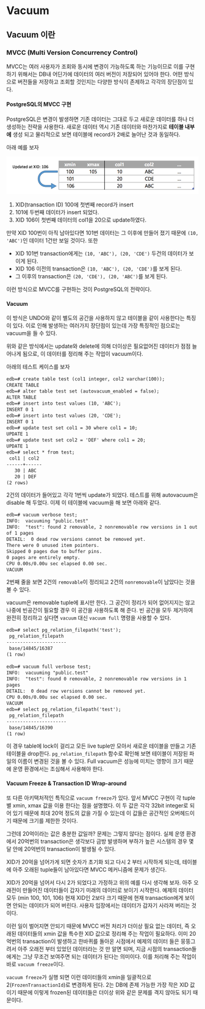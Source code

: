 # Vacuum
## Vacuum 이란
### MVCC (Multi Version Concurrency Control)
MVCC는 여러 사용자가 조회와 동시에 변경이 가능하도록 하는 기능이므로 이를 구현하기 위해서는 DB내 어딘가에 데이터의 여러 버전이 저장되어 있어야 한다. 어떤 방식으로 버전들을 저장하고 조회할 것인지는 다양한 방식이 존제하고 각각의 장단점이 있다.

#### PostgreSQL의 MVCC 구현
PostgreSQL은 변경이 발생하면 기존 데이터는 그대로 두고 새로운 데이터를 하나 더 생성하는 전략을 사용한다. 새로운 데이터 역시 기존 데이터와 마찬가지로 __테이블 내부에__ 생성 되고 물리적으로 보면 테이블에 record가 2배로 늘어난 것과 동일하다.

아래 예를 보자

![alt MVCC concept](./images/MVCC_concept1.png "MVCC concept")

1. XID(transaction ID) 100에 첫번째 record가 insert
2. 101에 두번째 데이터가 insert 되었다.
3. XID 106이 첫번째 데이터의 col1을 20으로 update하였다.


만약 XID 100번이 아직 남아있다면 101번 데이터는 그 이후에 만들어 졌기 때문에 `(10, 'ABC')`인 데이터 1건만 보일 것이다. 또한

* XID 101번 transaction에게는 `(10, 'ABC'), (20, 'CDE')` 두건의 데이터가 보이게 된다.
* XID 106 이전의 transaction은 `(10, 'ABC'), (20, 'CDE')`를 보게 된다.
* 그 이후의 transaction은 `(20, 'CDE'), (20, 'ABC')`를 보게 된다.

이런 방식으로 MVCC를 구현하는 것이 PostgreSQL의 전략이다.

#### Vacuum
이 방식은 UNDO와 같이 별도의 공간을 사용하지 않고 테이블을 같이 사용한다는 특징이 있다. 이로 인해 발생하는 여러가지 장단점이 있는데 가장 특징적인 점으로는 vacuum을 들 수 있다.

위와 같은 방식에서는 update와 delete에 의해 더이상은 필요없어진 데이터가 점점 늘어나게 됨으로, 이 데이터를 정리해 주는 작업이 vacuum이다.

아래의 테스트 케이스를 보자

```
edb=# create table test (col1 integer, col2 varchar(100));
CREATE TABLE
edb=# alter table test set (autovacuum_enabled = false);
ALTER TABLE
edb=# insert into test values (10, 'ABC');
INSERT 0 1
edb=# insert into test values (20, 'CDE');
INSERT 0 1
edb=# update test set col1 = 30 where col1 = 10;
UPDATE 1
edb=# update test set col2 = 'DEF' where col1 = 20;
UPDATE 1
edb=# select * from test;
 col1 | col2
------+------
   30 | ABC
   20 | DEF
(2 rows)

```

2건의 데이터가 들어있고 각각 1번씩 update가 되었다. 테스트를 위해 autovacuum은 disable 해 두었다. 이제 이 테이블에 vacuum을 해 보면 아래와 같다.

```
edb=# vacuum verbose test;
INFO:  vacuuming "public.test"
INFO:  "test": found 2 removable, 2 nonremovable row versions in 1 out of 1 pages
DETAIL:  0 dead row versions cannot be removed yet.
There were 0 unused item pointers.
Skipped 0 pages due to buffer pins.
0 pages are entirely empty.
CPU 0.00s/0.00u sec elapsed 0.00 sec.
VACUUM
```

2번째 줄을 보면 2건의 `removable`이 정리되고 2건의 `nonremovable`이 남았다는 것을 볼 수 있다.

vacuum은 removable tuple에 표시만 한다. 그 공간이 정리가 되어 없어지지는 않고 나중에 빈공간이 필요할 경우 이 공간을 사용하도록 해 준다. 빈 공간을 모두 제거하여 완전히 정리하고 싶다면 `vacuum` 대신 `vacuum full` 명령을 사용할 수 있다.

```
edb=# select pg_relation_filepath('test');
 pg_relation_filepath
----------------------
 base/14845/16387
(1 row)

edb=# vacuum full verbose test;
INFO:  vacuuming "public.test"
INFO:  "test": found 0 removable, 2 nonremovable row versions in 1 pages
DETAIL:  0 dead row versions cannot be removed yet.
CPU 0.00s/0.00u sec elapsed 0.00 sec.
VACUUM
edb=# select pg_relation_filepath('test');
 pg_relation_filepath
----------------------
 base/14845/16390
(1 row)

```

이 경우 table에 lock이 걸리고 모든 live tuple만 모아서 새로운 테이블을 만들고 기존 테이블을 drop한다. `pg_relation_filepath` 함수로 확인해 보면 테이블이 저장된 파일의 이름이 변경된 것을 볼 수 있다. Full vacuum은 성능에 미치는 영향이 크기 때문에 운영 환경에서는 조심해서 사용해야 한다.

#### Vacuum Freeze & Transaction ID Wrap-around
또 다른 아키택처적인 특직으로 `vacuum freeze`가 있다. 앞서 MVCC 구현이 각 tuple별 xmin, xmax 값을 이용 한다는 점을 설명했다. 이 두 값은 각각 32bit integer로 되어 있기 때문에 최대 20억 정도의 값을 가질 수 있는데 이 값들은 공간적인 오버헤드이기 때문에 크기를 제한한 것이다.

그런데 20억이라는 값은 충분한 값일까? 문제는 그렇지 않다는 점이다. 실제 운영 환경에서 20억번의 transaction은 생각보다 금방 발생하며 부하가 높은 시스템의 경우 몇달 안에 20억번의 transaction이 발생될 수 있다.

XID가 20억을 넘어가게 되면 숫자가 초기화 되고 다시 2 부터 시작하게 되는데, 테이블에 아주 오래된 tuple들이 남아있다면 MVCC 메커니즘에 문제가 생긴다.

XID가 20억을 넘어서 다시 2가 되었다고 가정하고 위의 예를 다시 생각해 보자. 아주 오래전이 만들어진 데이터들이 갑자기 미래의 데이터로 보이기 시작한다. 예제의 데이터 모두 (min 100, 101, 106) 현재 XID인 2보다 크기 때문에 현재 transaction에게 보이면 안되는 데이터가 되어 버린다. 사용자 입장에서는 데이터가 갑자기 사라져 버리는 것이다.

이런 일이 벌어지면 안되기 때문에 MVCC 버전 처리가 더이상 필요 없는 데이터, 즉 오래된 데이터들의 xmin 값을 특수한 XID 값으로 정리해 주는 작업이 필요하다. 이미 20억번의 transaction이 발생하고 한바퀴를 돌아온 시점에서 예제의 데이터 들은 뭉뚱그려서 아주 오래전 부터 있었던 데이터라는 것 만 알면 되며, 지금 시점의 transaction들에게는 그냥 무조건 보여주면 되는 데이터가 된다는 의미이다. 이를 처리해 주는 작업이 바로 `vacuum freeze`이다.

`vacuum freeze`가 실행 되면 이런 데이터들의 xmin을 일괄적으로 2(`FrozenTransactionId`)로 변경하게 된다. 2는 DB에 존제 가능한 가장 작은 XID 값이기 때문에 이렇게 frozen된 데이터들은 더이상 위와 같은 문제를 격지 않아도 되기 때문이다.
